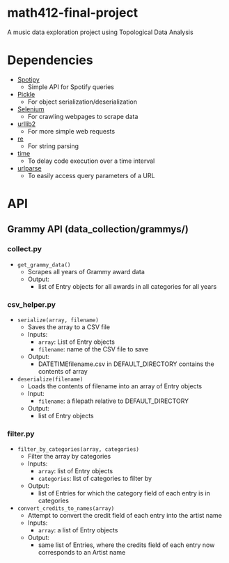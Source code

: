 # math412-final-project

A music data exploration project using Topological Data Analysis

# Dependencies

- [Spotipy](https://spotipy.readthedocs.io/en/latest/#installation)
  - Simple API for Spotify queries
- [Pickle](https://docs.python.org/3/library/pickle.html)
  - For object serialization/deserialization
- [Selenium](http://selenium-python.readthedocs.io/)
  - For crawling webpages to scrape data
- [urllib2](https://docs.python.org/2/library/urllib2.html)
  - For more simple web requests
- [re](https://docs.python.org/2/library/re.html)
  - For string parsing
- [time](https://docs.python.org/2/library/time.html)
  - To delay code execution over a time interval
- [urlparse](https://docs.python.org/2/library/urlparse.html)
  - To easily access query parameters of a URL

# API

## Grammy API (data_collection/grammys/)

### collect.py

- `get_grammy_data()`
  - Scrapes all years of Grammy award data
  - Output: 
      - list of Entry objects for all awards in all categories for all years

### csv_helper.py

- `serialize(array, filename)`
  - Saves the array to a CSV file
  - Inputs:
    - `array`: List of Entry objects
    - `filename`: name of the CSV file to save
  - Output:
    - DATETIMEfilename.csv in DEFAULT_DIRECTORY contains the contents of array
- `deserialize(filename)`
  - Loads the contents of filename into an array of Entry objects
  - Input:
    - `filename`: a filepath relative to DEFAULT_DIRECTORY
  - Output:
    - list of Entry objects
      
  
### filter.py

- `filter_by_categories(array, categories)`
  - Filter the array by categories
  - Inputs:
    - `array`: list of Entry objects
    - `categories`: list of categories to filter by
  - Output:
    - list of Entries for which the category field of each entry is in categories
- `convert_credits_to_names(array)`
  - Attempt to convert the credit field of each entry into the artist name
  - Inputs:
    - `array`: a list of Entry objects
  - Output:
    - same list of Entries, where the credits field of each entry now corresponds to an Artist name
